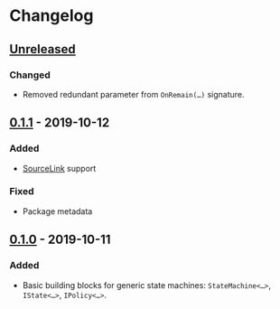 # Changelog

## [Unreleased]
### Changed
- Removed redundant parameter from `OnRemain(…)` signature.

## [0.1.1] - 2019-10-12
### Added
- [SourceLink](https://github.com/dotnet/sourcelink) support

### Fixed
- Package metadata

## [0.1.0] - 2019-10-11
### Added
- Basic building blocks for generic state machines: `StateMachine<…>`, `IState<…>`, `IPolicy<…>`.

[Unreleased]: https://github.com/qbit86/machinery/compare/machinery-0.1.1...HEAD
[0.1.1]: https://github.com/qbit86/machinery/compare/machinery-0.1.0...machinery-0.1.1
[0.1.0]: https://github.com/qbit86/machinery/releases/tag/machinery-0.1.0
